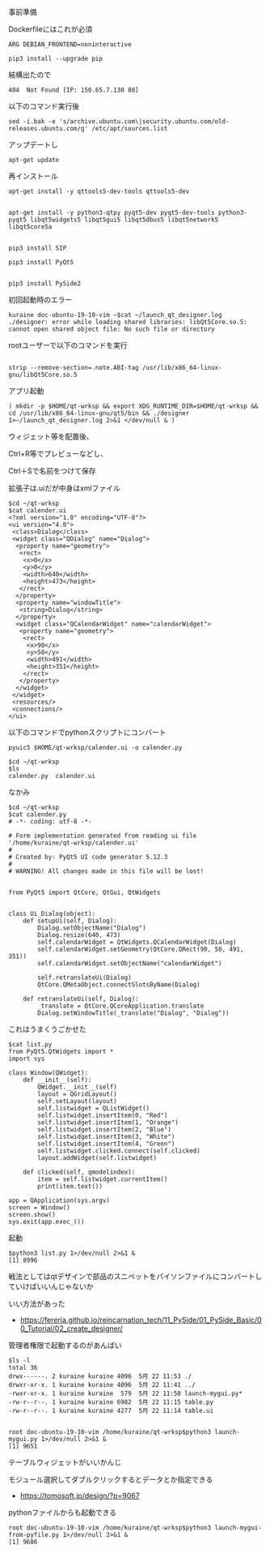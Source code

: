 事前準備

Dockerfileにはこれが必須

```
ARG DEBIAN_FRONTEND=noninteractive
```

```
pip3 install --upgrade pip
```

結構出たので

```
404  Not Found [IP: 150.65.7.130 80]
```

以下のコマンド実行後

```
sed -i.bak -e 's/archive.ubuntu.com\|security.ubuntu.com/old-releases.ubuntu.com/g' /etc/apt/sources.list
```

アップデートし

```
apt-get update
```

再インストール


```
apt-get install -y qttools5-dev-tools qttools5-dev


apt-get install -y python3-qtpy pyqt5-dev pyqt5-dev-tools python3-pyqt5 libqt5widgets5 libqt5gui5 libqt5dbus5 libqt5network5 libqt5core5a


pip3 install SIP

pip3 install PyQt5


pip3 install PySide2
```


初回起動時のエラー


```
kuraine doc-ubuntu-19-10-vim ~$cat ~/launch_qt_designer.log
./designer: error while loading shared libraries: libQt5Core.so.5: cannot open shared object file: No such file or directory
```


rootユーザーで以下のコマンドを実行

```

strip --remove-section=.note.ABI-tag /usr/lib/x86_64-linux-gnu/libQt5Core.so.5

```


アプリ起動

```
( mkdir -p $HOME/qt-wrksp && export XDG_RUNTIME_DIR=$HOME/qt-wrksp && cd /usr/lib/x86_64-linux-gnu/qt5/bin && ./designer 1>~/launch_qt_designer.log 2>&1 </dev/null & )
```



ウィジェット等を配置後、


Ctrl+R等でプレビューなどし、


Ctrl＋Sで名前をつけて保存


拡張子は.uiだが中身はxmlファイル


```
$cd ~/qt-wrksp
$cat calender.ui
<?xml version="1.0" encoding="UTF-8"?>
<ui version="4.0">
 <class>Dialog</class>
 <widget class="QDialog" name="Dialog">
  <property name="geometry">
   <rect>
    <x>0</x>
    <y>0</y>
    <width>640</width>
    <height>473</height>
   </rect>
  </property>
  <property name="windowTitle">
   <string>Dialog</string>
  </property>
  <widget class="QCalendarWidget" name="calendarWidget">
   <property name="geometry">
    <rect>
     <x>90</x>
     <y>50</y>
     <width>491</width>
     <height>351</height>
    </rect>
   </property>
  </widget>
 </widget>
 <resources/>
 <connections/>
</ui>
```


以下のコマンドでpythonスクリプトにコンバート

```
pyuic5 $HOME/qt-wrksp/calender.ui -o calender.py
```


```
$cd ~/qt-wrksp
$ls
calender.py  calender.ui
```

なかみ

```
$cd ~/qt-wrksp
$cat calender.py
# -*- coding: utf-8 -*-

# Form implementation generated from reading ui file '/home/kuraine/qt-wrksp/calender.ui'
#
# Created by: PyQt5 UI code generator 5.12.3
#
# WARNING! All changes made in this file will be lost!


from PyQt5 import QtCore, QtGui, QtWidgets


class Ui_Dialog(object):
    def setupUi(self, Dialog):
        Dialog.setObjectName("Dialog")
        Dialog.resize(640, 473)
        self.calendarWidget = QtWidgets.QCalendarWidget(Dialog)
        self.calendarWidget.setGeometry(QtCore.QRect(90, 50, 491, 351))
        self.calendarWidget.setObjectName("calendarWidget")

        self.retranslateUi(Dialog)
        QtCore.QMetaObject.connectSlotsByName(Dialog)

    def retranslateUi(self, Dialog):
        _translate = QtCore.QCoreApplication.translate
        Dialog.setWindowTitle(_translate("Dialog", "Dialog"))
```


これはうまくうごかせた

```
$cat list.py
from PyQt5.QtWidgets import *
import sys

class Window(QWidget):
    def __init__(self):
        QWidget.__init__(self)
        layout = QGridLayout()
        self.setLayout(layout)
        self.listwidget = QListWidget()
        self.listwidget.insertItem(0, "Red")
        self.listwidget.insertItem(1, "Orange")
        self.listwidget.insertItem(2, "Blue")
        self.listwidget.insertItem(3, "White")
        self.listwidget.insertItem(4, "Green")
        self.listwidget.clicked.connect(self.clicked)
        layout.addWidget(self.listwidget)

    def clicked(self, qmodelindex):
        item = self.listwidget.currentItem()
        print(item.text())

app = QApplication(sys.argv)
screen = Window()
screen.show()
sys.exit(app.exec_())

```



起動


```
$python3 list.py 1>/dev/null 2>&1 &
[1] 8996
```


戦法としてはqtデザインで部品のスニペットをパイソンファイルにコンバートしていけばいいんじゃないか

いい方法があった

- https://fereria.github.io/reincarnation_tech/11_PySide/01_PySide_Basic/00_Tutorial/02_create_designer/


管理者権限で起動するのがあんぱい


```
$ls -l
total 36
drwx------. 2 kuraine kuraine 4096  5月 22 11:53 ./
drwxr-xr-x. 1 kuraine kuraine 4096  5月 22 11:41 ../
-rwxr-xr-x. 1 kuraine kuraine  579  5月 22 11:50 launch-mygui.py*
-rw-r--r--. 1 kuraine kuraine 6982  5月 22 11:15 table.py
-rw-r--r--. 1 kuraine kuraine 4277  5月 22 11:14 table.ui
```

```

root doc-ubuntu-19-10-vim /home/kuraine/qt-wrksp$python3 launch-mygui.py 1>/dev/null 2>&1 &
[1] 9651

```


テーブルウィジェットがいいかんじ

モジュール選択してダブルクリックするとデータとか指定できる



- https://tomosoft.jp/design/?p=9067


pythonファイルからも起動できる

```
root doc-ubuntu-19-10-vim /home/kuraine/qt-wrksp$python3 launch-mygui-from-pyfile.py 1>/dev/null 2>&1 &
[1] 9686
```
